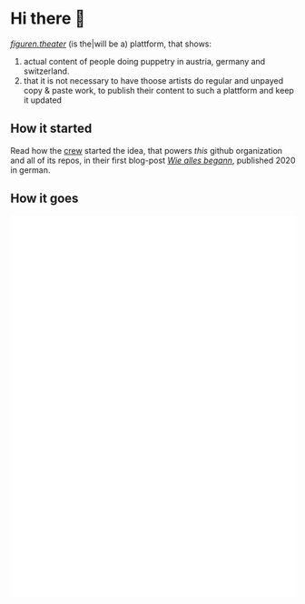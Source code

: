 # Hi there 👋

*[figuren.theater](https://figuren.theater/)* (is the|will be a) plattform, that shows:

1. actual content of people doing puppetry in austria, germany and switzerland.
2. that it is not necessary to have thoose artists do regular and unpayed copy & paste work, to publish their content to such a plattform and keep it updated

## How it started

Read how the [crew](https://figuren.theater/crew/) started the idea, that powers *this* github organization and all of its repos, in their first blog-post *[Wie alles begann](https://meta.figuren.theater/blog/2020/03/wie-alles-begann/)*, published 2020 in german.

## How it goes
![](../assets/pagespeed-figuren.theater.svg)


<!--

**Here are some ideas to get you started:**

🙋‍♀️ A short introduction - what is your organization all about?
🌈 Contribution guidelines - how can the community get involved?
👩‍💻 Useful resources - where can the community find your docs? Is there anything else the community should know?
🍿 Fun facts - what does your team eat for breakfast?
🧙 Remember, you can do mighty things with the power of [Markdown](https://docs.github.com/github/writing-on-github/getting-started-with-writing-and-formatting-on-github/basic-writing-and-formatting-syntax)
-->
